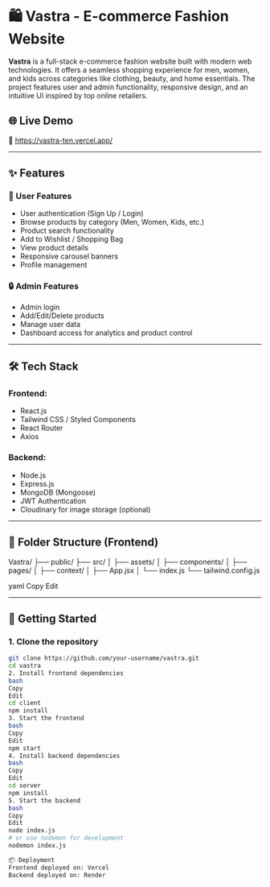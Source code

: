 # 🛍️ Vastra - E-commerce Fashion Website

**Vastra** is a full-stack e-commerce fashion website built with modern web technologies. It offers a seamless shopping experience for men, women, and kids across categories like clothing, beauty, and home essentials. The project features user and admin functionality, responsive design, and an intuitive UI inspired by top online retailers.

## 🌐 Live Demo

🔗 https://vastra-ten.vercel.app/

---

## ✨ Features

### 👥 User Features
- User authentication (Sign Up / Login)
- Browse products by category (Men, Women, Kids, etc.)
- Product search functionality
- Add to Wishlist / Shopping Bag
- View product details
- Responsive carousel banners
- Profile management

### 🔒 Admin Features
- Admin login
- Add/Edit/Delete products
- Manage user data
- Dashboard access for analytics and product control

---

## 🛠️ Tech Stack

### Frontend:
- React.js
- Tailwind CSS / Styled Components
- React Router
- Axios

### Backend:
- Node.js
- Express.js
- MongoDB (Mongoose)
- JWT Authentication
- Cloudinary for image storage (optional)

---

## 📁 Folder Structure (Frontend)

Vastra/
├── public/
├── src/
│ ├── assets/
│ ├── components/
│ ├── pages/
│ ├── context/
│ ├── App.jsx
│ └── index.js
└── tailwind.config.js

yaml
Copy
Edit

---

## 🚀 Getting Started

### 1. Clone the repository
```bash
git clone https://github.com/your-username/vastra.git
cd vastra
2. Install frontend dependencies
bash
Copy
Edit
cd client
npm install
3. Start the frontend
bash
Copy
Edit
npm start
4. Install backend dependencies
bash
Copy
Edit
cd server
npm install
5. Start the backend
bash
Copy
Edit
node index.js
# or use nodemon for development
nodemon index.js

📦 Deployment
Frontend deployed on: Vercel
Backend deployed on: Render 
